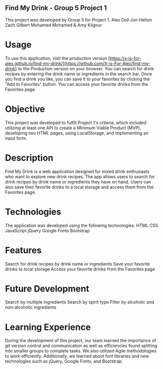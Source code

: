 ## Find My Drink - Group 5 Project 1
This project was developed by Group 5 for Project 1.
Alex Doll
Jon Helton
Zach Gilbert
Mohamed Mohamed 
& Amy Kilgour 

# Usage 
To use this application, visit the production version [https://x-is-for-alex.github.io/find-my-drink/](https://github.com/X-is-For-Alex/find-my-drink) to the Production version on your browser. You can search for drink recipes by entering the drink name or ingredients in the search bar. Once you find a drink you like, you can save it to your favorites by clicking the "Add to Favorites" button. You can access your favorite drinks from the Favorites page. 

# Objective
This project was developed to fulfill Project 1's criteria, which included utilizing at least one API to create a Minimum Viable Product (MVP), developing two HTML pages, using LocalStorage, and implementing an input form.

# Description
Find My Drink is a web application designed for mixed drink enthusiasts who want to explore new drink recipes. The app allows users to search for drink recipes by drink name or ingredients they have on hand. Users can also save their favorite drinks to a local storage and access them from the Favorites page.

# Technologies
The application was developed using the following technologies:
HTML
CSS
JavaScript
jQuery
Google Fonts
Bootstrap

# Features
Search for drink recipes by drink name or ingredients
Save your favorite drinks to local storage
Access your favorite drinks from the Favorites page

# Future Development 
Search by multiple ingredients
Search by spirit type
Filter by alcoholic and non-alcoholic ingredients

# Learning Experience 
During the development of this project, our team learned the importance of git version control and communication as well as efficiencies found splitting into smaller groups to complete tasks. We also utilized Agile methodologies to work efficiently. Additionally, we learned about font libraries and new technologies such as jQuery, Google Fonts, and Bootstrap.
